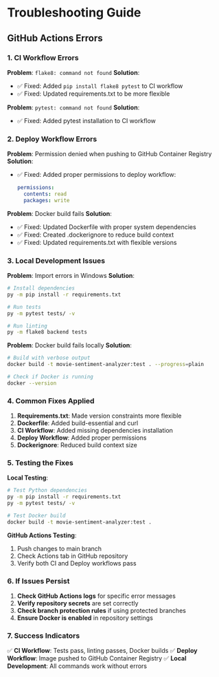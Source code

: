 # Troubleshooting Guide

## GitHub Actions Errors

### 1. CI Workflow Errors

**Problem**: `flake8: command not found`
**Solution**: 
- ✅ Fixed: Added `pip install flake8 pytest` to CI workflow
- ✅ Fixed: Updated requirements.txt to be more flexible

**Problem**: `pytest: command not found`
**Solution**:
- ✅ Fixed: Added pytest installation to CI workflow

### 2. Deploy Workflow Errors

**Problem**: Permission denied when pushing to GitHub Container Registry
**Solution**:
- ✅ Fixed: Added proper permissions to deploy workflow:
  ```yaml
  permissions:
    contents: read
    packages: write
  ```

**Problem**: Docker build fails
**Solution**:
- ✅ Fixed: Updated Dockerfile with proper system dependencies
- ✅ Fixed: Created .dockerignore to reduce build context
- ✅ Fixed: Updated requirements.txt with flexible versions

### 3. Local Development Issues

**Problem**: Import errors in Windows
**Solution**:
```bash
# Install dependencies
py -m pip install -r requirements.txt

# Run tests
py -m pytest tests/ -v

# Run linting
py -m flake8 backend tests
```

**Problem**: Docker build fails locally
**Solution**:
```bash
# Build with verbose output
docker build -t movie-sentiment-analyzer:test . --progress=plain

# Check if Docker is running
docker --version
```

### 4. Common Fixes Applied

1. **Requirements.txt**: Made version constraints more flexible
2. **Dockerfile**: Added build-essential and curl
3. **CI Workflow**: Added missing dependencies installation
4. **Deploy Workflow**: Added proper permissions
5. **Dockerignore**: Reduced build context size

### 5. Testing the Fixes

**Local Testing**:
```bash
# Test Python dependencies
py -m pip install -r requirements.txt
py -m pytest tests/ -v

# Test Docker build
docker build -t movie-sentiment-analyzer:test .
```

**GitHub Actions Testing**:
1. Push changes to main branch
2. Check Actions tab in GitHub repository
3. Verify both CI and Deploy workflows pass

### 6. If Issues Persist

1. **Check GitHub Actions logs** for specific error messages
2. **Verify repository secrets** are set correctly
3. **Check branch protection rules** if using protected branches
4. **Ensure Docker is enabled** in repository settings

### 7. Success Indicators

✅ **CI Workflow**: Tests pass, linting passes, Docker builds
✅ **Deploy Workflow**: Image pushed to GitHub Container Registry
✅ **Local Development**: All commands work without errors
